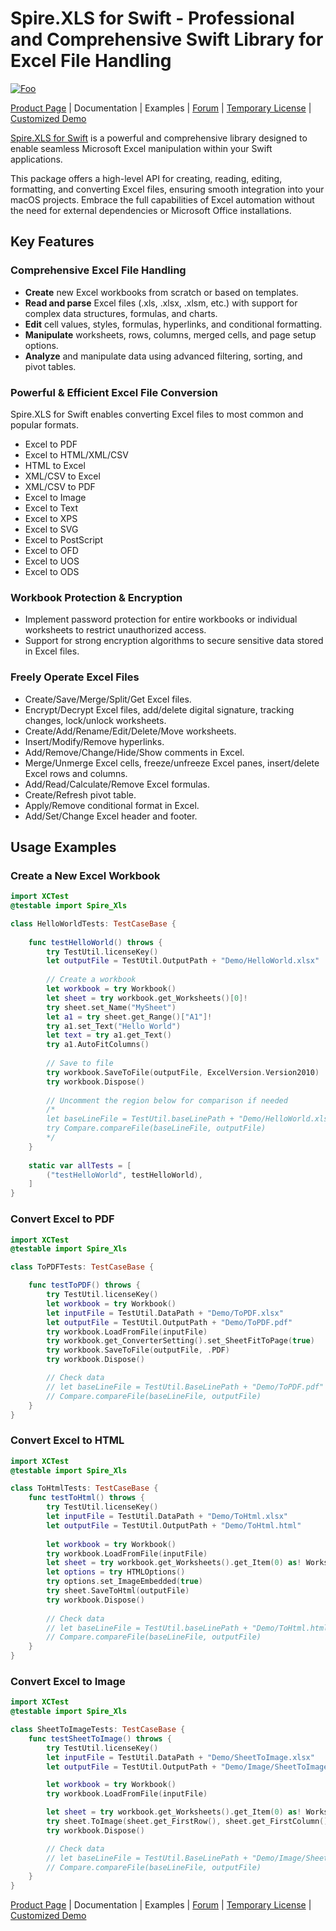 # Spire.XLS for Swift - Professional and Comprehensive Swift Library for Excel File Handling

[![Foo](https://i.imgur.com/7wVKypU.png)](https://www.e-iceblue.com/Introduce/xls-for-swift.html)

[Product Page](https://www.e-iceblue.com/Introduce/xls-for-swift.html) | Documentation | Examples | [Forum](https://www.e-iceblue.com/forum/spire-xls-f4.html) | [Temporary License](https://www.e-iceblue.com/TemLicense.html) | [Customized Demo](https://www.e-iceblue.com/Misc/customized-demo.html)

[Spire.XLS for Swift](https://www.e-iceblue.com/Introduce/xls-for-swift.html) is a powerful and comprehensive library designed to enable seamless Microsoft Excel manipulation within your Swift applications.

This package offers a high-level API for creating, reading, editing, formatting, and converting Excel files, ensuring smooth integration into your macOS projects. Embrace the full capabilities of Excel automation without the need for external dependencies or Microsoft Office installations.

## Key Features

### Comprehensive Excel File Handling

- **Create** new Excel workbooks from scratch or based on templates.
- **Read and parse** Excel files (.xls, .xlsx, .xlsm, etc.) with support for complex data structures, formulas, and charts.
- **Edit** cell values, styles, formulas, hyperlinks, and conditional formatting.
- **Manipulate** worksheets, rows, columns, merged cells, and page setup options.
- **Analyze** and manipulate data using advanced filtering, sorting, and pivot tables.

### Powerful & Efficient Excel File Conversion

Spire.XLS for Swift enables converting Excel files to most common and popular formats.

- Excel to PDF
- Excel to HTML/XML/CSV
- HTML to Excel
- XML/CSV to Excel
- XML/CSV to PDF
- Excel to Image
- Excel to Text
- Excel to XPS
- Excel to SVG
- Excel to PostScript
- Excel to OFD
- Excel to UOS
- Excel to ODS

### Workbook Protection & Encryption

- Implement password protection for entire workbooks or individual worksheets to restrict unauthorized access.
- Support for strong encryption algorithms to secure sensitive data stored in Excel files.


### Freely Operate Excel Files

- Create/Save/Merge/Split/Get Excel files.
- Encrypt/Decrypt Excel files, add/delete digital signature, tracking changes, lock/unlock worksheets.
- Create/Add/Rename/Edit/Delete/Move worksheets.
- Insert/Modify/Remove hyperlinks.
- Add/Remove/Change/Hide/Show comments in Excel.
- Merge/Unmerge Excel cells, freeze/unfreeze Excel panes, insert/delete Excel rows and columns.
- Add/Read/Calculate/Remove Excel formulas.
- Create/Refresh pivot table.
- Apply/Remove conditional format in Excel.
- Add/Set/Change Excel header and footer.


## Usage Examples

### Create a New Excel Workbook

```swift
import XCTest
@testable import Spire_Xls

class HelloWorldTests: TestCaseBase {
    
    func testHelloWorld() throws {
        try TestUtil.licenseKey()
        let outputFile = TestUtil.OutputPath + "Demo/HelloWorld.xlsx"
        
        // Create a workbook
        let workbook = try Workbook()
        let sheet = try workbook.get_Worksheets()[0]!
        try sheet.set_Name("MySheet")
        let a1 = try sheet.get_Range()["A1"]!
        try a1.set_Text("Hello World")
        let text = try a1.get_Text()
        try a1.AutoFitColumns()
        
        // Save to file
        try workbook.SaveToFile(outputFile, ExcelVersion.Version2010)
        try workbook.Dispose()
        
        // Uncomment the region below for comparison if needed
        /*
        let baseLineFile = TestUtil.baseLinePath + "Demo/HelloWorld.xlsx"
        try Compare.compareFile(baseLineFile, outputFile)
        */
    }
    
    static var allTests = [
        ("testHelloWorld", testHelloWorld),
    ]
}
```

### Convert Excel to PDF

```swift
import XCTest
@testable import Spire_Xls

class ToPDFTests: TestCaseBase {

    func testToPDF() throws {
        try TestUtil.licenseKey()
        let workbook = try Workbook()
        let inputFile = TestUtil.DataPath + "Demo/ToPDF.xlsx"
        let outputFile = TestUtil.OutputPath + "Demo/ToPDF.pdf"
        try workbook.LoadFromFile(inputFile)
        try workbook.get_ConverterSetting().set_SheetFitToPage(true)
        try workbook.SaveToFile(outputFile, .PDF)
        try workbook.Dispose()

        // Check data
        // let baseLineFile = TestUtil.BaseLinePath + "Demo/ToPDF.pdf"
        // Compare.compareFile(baseLineFile, outputFile)
    }
}
```

### Convert Excel to HTML

```swift
import XCTest
@testable import Spire_Xls

class ToHtmlTests: TestCaseBase {
    func testToHtml() throws {
        try TestUtil.licenseKey()
        let inputFile = TestUtil.DataPath + "Demo/ToHtml.xlsx"
        let outputFile = TestUtil.OutputPath + "Demo/ToHtml.html"
        
        let workbook = try Workbook()
        try workbook.LoadFromFile(inputFile)
        let sheet = try workbook.get_Worksheets().get_Item(0) as! Worksheet
        let options = try HTMLOptions()
        try options.set_ImageEmbedded(true)
        try sheet.SaveToHtml(outputFile)
        try workbook.Dispose()
        
        // Check data
        // let baseLineFile = TestUtil.baseLinePath + "Demo/ToHtml.html"
        // Compare.compareFile(baseLineFile, outputFile)
    }
}
```

### Convert Excel to Image

```swift
import XCTest
@testable import Spire_Xls

class SheetToImageTests: TestCaseBase {
    func testSheetToImage() throws {
        try TestUtil.licenseKey()
        let inputFile = TestUtil.DataPath + "Demo/SheetToImage.xlsx"
        let outputFile = TestUtil.OutputPath + "Demo/Image/SheetToImage.png"

        let workbook = try Workbook()
        try workbook.LoadFromFile(inputFile)

        let sheet = try workbook.get_Worksheets().get_Item(0) as! Worksheet
        try sheet.ToImage(sheet.get_FirstRow(), sheet.get_FirstColumn(), sheet.get_LastRow(), sheet.get_LastColumn()).Save(outputFile)
        try workbook.Dispose()

        // Check data
        // let baseLineFile = TestUtil.BaseLinePath + "Demo/Image/SheetToImage.png"
        // Compare.compareFile(baseLineFile, outputFile)
    }
}
```

[Product Page](https://www.e-iceblue.com/Introduce/xls-for-swift.html) | Documentation | Examples | [Forum](https://www.e-iceblue.com/forum/spire-xls-f4.html) | [Temporary License](https://www.e-iceblue.com/TemLicense.html) | [Customized Demo](https://www.e-iceblue.com/Misc/customized-demo.html)